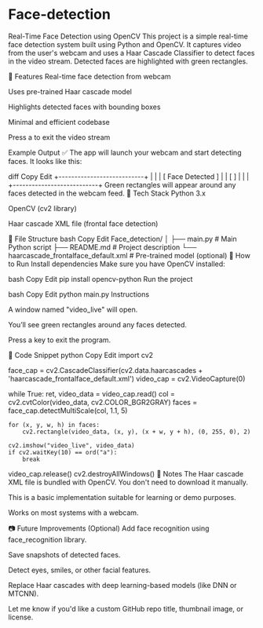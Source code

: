 # Face-detection
 Real-Time Face Detection using OpenCV
This project is a simple real-time face detection system built using Python and OpenCV. It captures video from the user's webcam and uses a Haar Cascade Classifier to detect faces in the video stream. Detected faces are highlighted with green rectangles.

📌 Features
Real-time face detection from webcam

Uses pre-trained Haar cascade model

Highlights detected faces with bounding boxes

Minimal and efficient codebase

Press a to exit the video stream

Example Output
✅ The app will launch your webcam and start detecting faces. It looks like this:

diff
Copy
Edit
+---------------------------+
|                           |
|   [ Face Detected ]       |
|   [              ]        |
|                           |
+---------------------------+
Green rectangles will appear around any faces detected in the webcam feed.
🧪 Tech Stack
Python 3.x

OpenCV (cv2 library)

Haar cascade XML file (frontal face detection)

📁 File Structure
bash
Copy
Edit
Face_detection/
│
├── main.py                         # Main Python script
├── README.md                       # Project description
└── haarcascade_frontalface_default.xml  # Pre-trained model (optional)
🚀 How to Run
Install dependencies
Make sure you have OpenCV installed:

bash
Copy
Edit
pip install opencv-python
Run the project

bash
Copy
Edit
python main.py
Instructions

A window named "video_live" will open.

You’ll see green rectangles around any faces detected.

Press a key to exit the program.

🧠 Code Snippet
python
Copy
Edit
import cv2

face_cap = cv2.CascadeClassifier(cv2.data.haarcascades + 'haarcascade_frontalface_default.xml')
video_cap = cv2.VideoCapture(0)

while True:
    ret, video_data = video_cap.read()
    col = cv2.cvtColor(video_data, cv2.COLOR_BGR2GRAY)
    faces = face_cap.detectMultiScale(col, 1.1, 5)

    for (x, y, w, h) in faces:
        cv2.rectangle(video_data, (x, y), (x + w, y + h), (0, 255, 0), 2)

    cv2.imshow("video_live", video_data)
    if cv2.waitKey(10) == ord("a"):
        break

video_cap.release()
cv2.destroyAllWindows()
📌 Notes
The Haar cascade XML file is bundled with OpenCV. You don't need to download it manually.

This is a basic implementation suitable for learning or demo purposes.

Works on most systems with a webcam.

📷 Future Improvements (Optional)
Add face recognition using face_recognition library.

Save snapshots of detected faces.

Detect eyes, smiles, or other facial features.

Replace Haar cascades with deep learning-based models (like DNN or MTCNN).

Let me know if you'd like a custom GitHub repo title, thumbnail image, or license.
